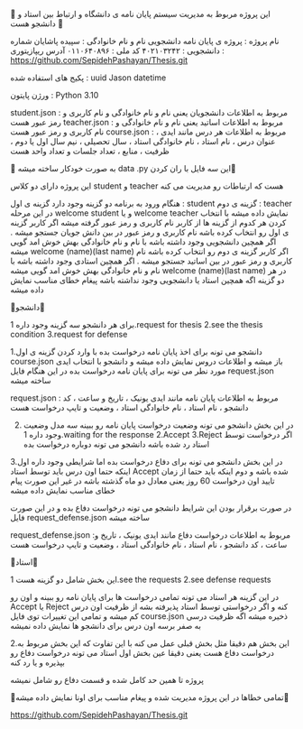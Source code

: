 💜 این پروژه مربوط به مدیریت سیستم پایان نامه ی دانشگاه و ارتباط بین استاد و دانشجو هست 💜

نام پروژه : پروژه ی پايان نامه دانشجویی
نام و نام خانوادگی : سپیده پاشایان
شماره‌ دانشجویی : ۴۰۲۱۰۳۲۴۲
کد ملی : ۰۱۱۰۶۴۰۸۹۶
آدرس ریپازیتوری : https://github.com/SepidehPashayan/Thesis.git

پکیج های استفاده شده : 
uuid
Jason
datetime

ورژن پایتون :
Python 3.10

student.json : مربوط به اطلاعات دانشجویان یعنی نام و نام خانوادگی و نام کاربری و رمز عبور هست
teacher.json : مربوط به اطلاعات اساتید یعنی نام و نام خانوادگی و نام کاربری و رمز عبور هست 
course.json :   مربوط به اطلاعات هر درس مانند ایدی ، عنوان درس ، نام استاد ، نام خانوادگی استاد ، سال تحصیلی ، نیم سال اول یا دوم ، ظرفیت ، منابع ، تعداد جلسات و تعداد واحد هست

💚 به صورت خودکار ساخته میشه data .py این سه فایل با ران کردن💚

این پروژه دارای دو کلاس student و teacher هست که ارتباطات رو مدیریت می کنه

هنگام ورود به برنامه دو گزینه وجود دارد 
گزینه ی اول : student
گزینه ی دوم : teacher
در این مرحله welcome student و یا welcome teacher نمایش داده میشه 
با انتخاب کردن هر کدوم از گزینه ها از کاربر نام کاربری و رمز عبور گرفته میشه 
اگر کاربر گزینه ی اول رو انتخاب کرده باشه نام کاربری و رمز عبور در بین دانش جویان جستجو میشه . اگر همچین دانشجویی وجود داشته باشه با نام و نام خانوادگی بهش خوش امد گویی میشه 
welcome (name)(last name)
اگر کاربر گزینه ی دوم رو انتخاب کرده باشه نام کاربری و رمز عبور در بین اساتید جستجو میشه . اگر همچین استادی وجود داشته باشه با نام و نام خانوادگی بهش خوش امد گویی میشه
welcome (name)(last name)
در هر دو گزینه اگه همچین استاد یا دانشجویی وجود نداشته باشه پیغام خطای مناسب نمایش داده میشه 

🤍دانشجو🤍

برای هر دانشجو سه گزینه وجود داره 
1.request for thesis
2.see the thesis condition
3.request for defense

1.دانشجو می تونه برای اخذ پایان نامه درخواست بده 
با وارد کردن گزینه ی اول course.json باز میشه و اطلاعات دروس نمایش داده میشه و دانشجو با انتخاب ایدی مورد نطر می تونه برای پایان نامه درخواست بده در این هنگام فایل request.json 
ساخته میشه 

request.json : مربوط به اطلاعات پایان نامه مانند ایدی یونیک ، تاریخ و ساعت ، کد دانشجو ، نام استاد ، نام خانوادگی استاد ، وضعیت و تایپ درخواست هست

2. در این بخش دانشجو می تونه وضعیت درخواست پایان نامه رو ببینه
 سه مدل وضعیت وجود داره
 1.waiting for the response
 2.Accept
 3.Reject
 اگر درخواست توسط استاد رد شده باشه دانشجو می تونه دوباره درخواست بده

3.در این بخش دانشجو می تونه برای دفاع درخواست بده اما شرایطی وجود داره 
اول اینکه حتما اون درس باید توسط استاد Accept شده باشه 
و دوم اینکه باید حتما از زمان تایید اون درخواست 60 روز یعنی معادل دو ماه گذشته باشه 
در غیر این صورت پیام خطای مناسب نمایش داده میشه 

در صورت برقرار بودن این شرایط دانشجو می تونه درخواست دفاع بده و در این صورت فایل request_defense.json ساخته میشه 

request_defense.json :مربوط به اطلاعات درخواست دفاع مانند ایدی یونیک ، تاریخ و ساعت ، کد دانشجو ، نام استاد ، نام خانوادگی استاد ، وضعیت و تایپ درخواست هست

💙استاد💙

این بخش شامل دو گزینه هست
1.see the requests
2.see defense requests

در این گزینه هر استاد می تونه تمامی درخواست ها برای پایان نامه رو ببینه و اون رو Accept  یا Reject کنه و اگر درخواستی توسط استاد پذیرفته بشه از ظرفیت اون درس کم میشه
و تمامی این تغییرات توی فایل course.json ذخیره میشه
اگه ظرفیت درسی به صفر برسه اون درس برای دانشجو ها نمایش داده نمیشه 

2.این بخش هم دقیقا مثل بخش قبلی عمل می کنه با این تفاوت که این بخش مربوط به درخواست دفاع هست یعنی دقیقا عین بخش اول استاد می تونه درخواست دفاع رو بپذیره و یا رد کنه

پروژه تا همین حد کامل شده و قسمت دفاع رو شامل نمیشه 

🧡تمامی خطاها در این پروژه مدیریت شده و پیغام مناسب برای اونا نمایش داده میشه🧡

https://github.com/SepidehPashayan/Thesis.git
